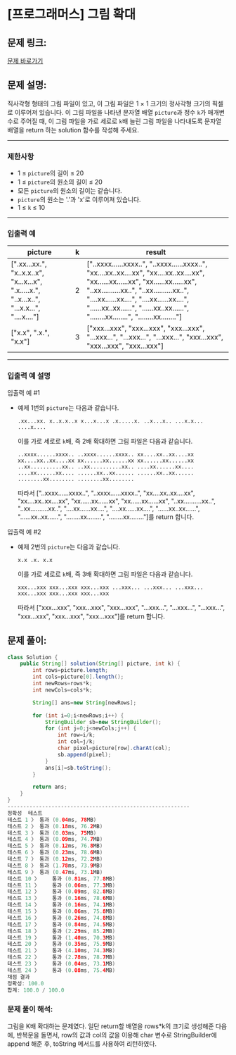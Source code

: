 # [프로그래머스] 그림 확대

## 문제 링크:

[문제 바로가기](https://school.programmers.co.kr/learn/courses/30/lessons/181836)

## 문제 설명:

직사각형 형태의 그림 파일이 있고, 이 그림 파일은 1 × 1 크기의 정사각형 크기의 픽셀로 이루어져 있습니다. 이 그림 파일을 나타낸 문자열 배열 `picture`과 정수 `k`가 매개변수로 주어질 때, 이 그림 파일을 가로 세로로 `k`배 늘린 그림 파일을 나타내도록 문자열 배열을 return 하는 solution 함수를 작성해 주세요.

---

### 제한사항

- 1 ≤ `picture`의 길이 ≤ 20
- 1 ≤ `picture`의 원소의 길이 ≤ 20
- 모든 `picture`의 원소의 길이는 같습니다.
- `picture`의 원소는 '.'과 'x'로 이루어져 있습니다.
- 1 ≤ `k` ≤ 10

---

### 입출력 예

| picture | k | result |
| --- | --- | --- |
| [".xx...xx.", "x..x.x..x", "x...x...x", ".x.....x.", "..x...x..", "...x.x...", "....x...."] | 2 | ["..xxxx......xxxx..", "..xxxx......xxxx..", "xx....xx..xx....xx", "xx....xx..xx....xx", "xx......xx......xx", "xx......xx......xx", "..xx..........xx..", "..xx..........xx..", "....xx......xx....", "....xx......xx....", "......xx..xx......", "......xx..xx......", "........xx........", "........xx........"] |
| ["x.x", ".x.", "x.x"] | 3 | ["xxx...xxx", "xxx...xxx", "xxx...xxx", "...xxx...", "...xxx...", "...xxx...", "xxx...xxx", "xxx...xxx", "xxx...xxx"] |

---

### 입출력 예 설명

입출력 예 #1

- 예제 1번의 `picture`는 다음과 같습니다.
    
    `.xx...xx.
    x..x.x..x
    x...x...x
    .x.....x.
    ..x...x..
    ...x.x...
    ....x....`
    
    이를 가로 세로로 `k`배, 즉 2배 확대하면 그림 파일은 다음과 같습니다.
    
    `..xxxx......xxxx..
    ..xxxx......xxxx..
    xx....xx..xx....xx
    xx....xx..xx....xx
    xx......xx......xx
    xx......xx......xx
    ..xx..........xx..
    ..xx..........xx..
    ....xx......xx....
    ....xx......xx....
    ......xx..xx......
    ......xx..xx......
    ........xx........
    ........xx........`
    
    따라서 ["..xxxx......xxxx..", "..xxxx......xxxx..", "xx....xx..xx....xx", "xx....xx..xx....xx", "xx......xx......xx", "xx......xx......xx", "..xx..........xx..", "..xx..........xx..", "....xx......xx....", "....xx......xx....", "......xx..xx......", "......xx..xx......", "........xx........", "........xx........"]를 return 합니다.
    

입출력 예 #2

- 예제 2번의 `picture`는 다음과 같습니다.
    
    `x.x
    .x.
    x.x`
    
    이를 가로 세로로 `k`배, 즉 3배 확대하면 그림 파일은 다음과 같습니다.
    
    `xxx...xxx
    xxx...xxx
    xxx...xxx
    ...xxx...
    ...xxx...
    ...xxx...
    xxx...xxx
    xxx...xxx
    xxx...xxx`
    
    따라서 ["xxx...xxx", "xxx...xxx", "xxx...xxx", "...xxx...", "...xxx...", "...xxx...", "xxx...xxx", "xxx...xxx", "xxx...xxx"]를 return 합니다.
    

## 문제 풀이:

```java
class Solution {
    public String[] solution(String[] picture, int k) {
        int rows=picture.length;
        int cols=picture[0].length();
        int newRows=rows*k;
        int newCols=cols*k;

        String[] ans=new String[newRows];

        for (int i=0;i<newRows;i++) {
            StringBuilder sb=new StringBuilder();
            for (int j=0;j<newCols;j++) {
                int row=i/k;
                int col=j/k;
                char pixel=picture[row].charAt(col);
                sb.append(pixel);
            }
            ans[i]=sb.toString();
        }

        return ans;
    }
}
----------------------------------------------------------
정확성  테스트
테스트 1 〉	통과 (0.04ms, 78MB)
테스트 2 〉	통과 (0.18ms, 76.2MB)
테스트 3 〉	통과 (0.03ms, 75MB)
테스트 4 〉	통과 (0.09ms, 74.7MB)
테스트 5 〉	통과 (0.12ms, 76.8MB)
테스트 6 〉	통과 (0.23ms, 78.6MB)
테스트 7 〉	통과 (0.12ms, 72.2MB)
테스트 8 〉	통과 (1.78ms, 73.9MB)
테스트 9 〉	통과 (0.47ms, 73.1MB)
테스트 10 〉	통과 (0.81ms, 77.8MB)
테스트 11 〉	통과 (0.06ms, 77.3MB)
테스트 12 〉	통과 (0.09ms, 82.8MB)
테스트 13 〉	통과 (0.16ms, 78.6MB)
테스트 14 〉	통과 (0.16ms, 74.1MB)
테스트 15 〉	통과 (0.06ms, 75.8MB)
테스트 16 〉	통과 (0.26ms, 74.8MB)
테스트 17 〉	통과 (0.84ms, 74.5MB)
테스트 18 〉	통과 (2.29ms, 85.2MB)
테스트 19 〉	통과 (1.40ms, 70.3MB)
테스트 20 〉	통과 (0.35ms, 75.9MB)
테스트 21 〉	통과 (4.10ms, 74.3MB)
테스트 22 〉	통과 (2.78ms, 78.7MB)
테스트 23 〉	통과 (0.04ms, 73.1MB)
테스트 24 〉	통과 (0.08ms, 75.4MB)
채점 결과
정확성: 100.0
합계: 100.0 / 100.0
```

### **문제 풀이 해석:**

그림을 K배 확대하는 문제였다. 일단 return할 배열을 rows*k의 크기로 생성해준 다음에, 반복문을 돌면서, row의 값과 col의 값을 이용해 char 변수로 StringBuilder에 append 해준 후, toString 메서드를 사용하여 리턴하였다.